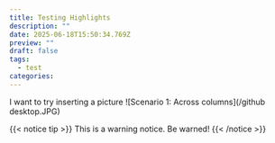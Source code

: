 ```yaml
---
title: Testing Highlights
description: ""
date: 2025-06-18T15:50:34.769Z
preview: ""
draft: false
tags:
  - test
categories:
---
```


I want to try inserting a picture ![Scenario 1: Across columns](/github desktop.JPG)

{{< notice tip >}}
This is a warning notice. Be warned!
{{< /notice >}}